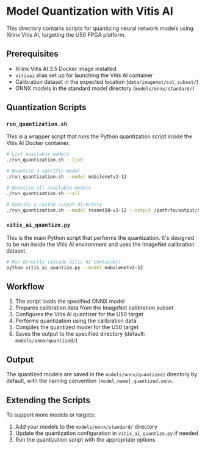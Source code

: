 # Model Quantization with Vitis AI

This directory contains scripts for quantizing neural network models using Xilinx Vitis AI, targeting the U50 FPGA platform.

## Prerequisites

- Xilinx Vitis AI 3.5 Docker image installed
- `vitisai` alias set up for launching the Vitis AI container
- Calibration dataset in the expected location (`data/imagenet/cal_subset/`)
- ONNX models in the standard model directory (`models/onnx/standard/`)

## Quantization Scripts

### `run_quantization.sh`

This is a wrapper script that runs the Python quantization script inside the Vitis AI Docker container.

```bash
# List available models
./run_quantization.sh --list

# Quantize a specific model
./run_quantization.sh --model mobilenetv2-12

# Quantize all available models
./run_quantization.sh --all

# Specify a custom output directory
./run_quantization.sh --model resnet50-v1-12 --output /path/to/output/directory
```

### `vitis_ai_quantize.py`

This is the main Python script that performs the quantization. It's designed to be run inside the Vitis AI environment and uses the ImageNet calibration dataset.

```bash
# Run directly (inside Vitis AI container)
python vitis_ai_quantize.py --model mobilenetv2-12
```

## Workflow

1. The script loads the specified ONNX model
2. Prepares calibration data from the ImageNet calibration subset
3. Configures the Vitis AI quantizer for the U50 target
4. Performs quantization using the calibration data
5. Compiles the quantized model for the U50 target
6. Saves the output to the specified directory (default: `models/onnx/quantized/`)

## Output

The quantized models are saved in the `models/onnx/quantized/` directory by default, with the naming convention `[model_name]_quantized.onnx`.

## Extending the Scripts

To support more models or targets:

1. Add your models to the `models/onnx/standard/` directory
2. Update the quantization configuration in `vitis_ai_quantize.py` if needed
3. Run the quantization script with the appropriate options
